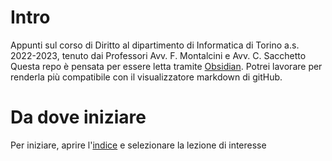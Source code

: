 # Intro
Appunti sul corso di Diritto al dipartimento di Informatica di Torino a.s. 2022-2023, 
tenuto dai Professori Avv. F. Montalcini e Avv. C. Sacchetto
Questa repo è pensata per essere letta tramite [Obsidian](https://obsidian.md/).
Potrei lavorare per renderla più compatibile con il visualizzatore markdown di gitHub.
# Da dove iniziare
Per iniziare, aprire l'[indice](./indice.md) e selezionare la lezione di interesse